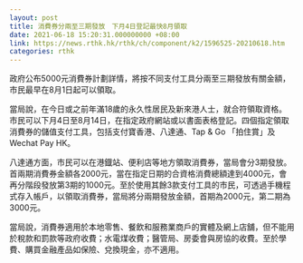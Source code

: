 ```yaml
---
layout: post
title: 消費券分兩至三期發放　下月4日登記最快8月領取
date: 2021-06-18 15:20:31.000000000 +08:00
link: https://news.rthk.hk/rthk/ch/component/k2/1596525-20210618.htm
categories: rthk
---
```


政府公布5000元消費券計劃詳情，將按不同支付工具分兩至三期發放有關金額，市民最早在8月1日起可以領取。

當局說，在今日或之前年滿18歲的永久性居民及新來港人士，就合符領取資格。市民可以下月4日至8月14日，在指定政府網站或以書面表格登記。四個指定領取消費券的儲值支付工具，包括支付寶香港、八達通、Tap & Go 「拍住賞」及Wechat Pay HK。

八達通方面，市民可以在港鐡站、便利店等地方領取消費券，當局會分3期發放。首兩期消費券金額各2000元，當在指定日期的合資格消費總額達到4000元，會再分階段發放第3期的1000元。至於使用其餘3款支付工具的市民，可透過手機程式存入帳戶，以領取消費券，當局將分兩期發放金額，首期為2000元，第二期為3000元。

當局說，消費券適用於本地零售、餐飲和服務業商戶的實體及網上店舖，但不能用於稅款和罰款等政府收費；水電煤收費；醫管局、房委會與房協的收費。至於學費、購買金融產品如保險、兌換現金，亦不適用。

